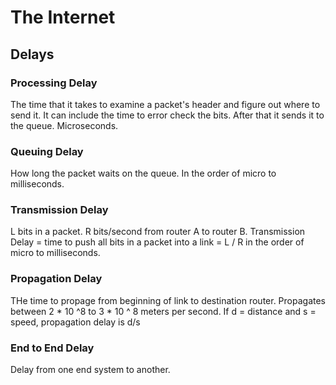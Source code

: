 # The Internet

## Delays

### Processing Delay
The time that it takes to examine a packet's header and figure out where to send it.  It can include
the time to error check the bits. After that it sends it to the queue.  Microseconds.

### Queuing Delay
How long the packet waits on the queue.  In the order of micro to milliseconds.

### Transmission Delay
L bits in a packet.  R bits/second from router A to router B.
Transmission Delay = time to push all bits in a packet into a link = L / R
in the order of micro to milliseconds.

### Propagation Delay
THe time to propage from beginning of link to destination router.  Propagates between
2 * 10 ^8 to 3 * 10 ^ 8 meters per second. If d = distance and s = speed, propagation delay is
d/s

### End to End Delay
Delay from one end system to another.
